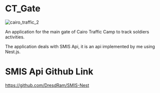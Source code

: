 # CT_Gate

![cairo_traffic_2](https://github.com/DresdRam/CT_Gate/assets/65346053/74da1885-930a-48be-a357-671de85e4a7d)

An application for the main gate of Cairo Traffic Camp to track soldiers activities.

The application deals with SMIS Api, it is an api implemented by me using Nest.js.

# SMIS Api Github Link
https://github.com/DresdRam/SMIS-Nest
